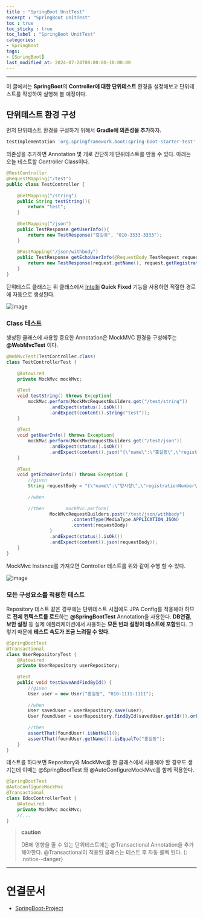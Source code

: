 ```yaml
---
title : "SpringBoot UnitTest"
excerpt : "SpringBoot UnitTest"
toc : true
toc_sticky : true
toc_label : "SpringBoot UnitTest"
categories:
- SpringBoot
tags:
- [SpringBoot]
last_modified_at: 2024-07-24T08:00:00-10:00:00
---
```

  
---
  
 이 글에서는 **SpringBoot**의 **Controller에 대한 단위테스트** 환경을 설정해보고 단위테스트를 작성하여 실행해 볼 예정이다.
  
## 단위테스트 환경 구성
 먼저 단위테스트 환경을 구성하기 위해서 **Gradle에 의존성을 추가**하자.
  
```groovy
testImplementation 'org.springframework.boot:spring-boot-starter-test'
```

 의존성을 추가하면 Annotation 몇 개로 간단하게 단위테스트를 만들 수 있다. 아래는 오늘 테스트할 Controller Class이다.
  
```java
@RestController  
@RequestMapping("/test")  
public class TestController {  
  
    @GetMapping("/string")  
    public String testString(){  
        return "test";  
    }  
  
    @GetMapping("/json")  
    public TestResponse getUserInfo(){  
        return new TestResponse("홍길동", "010-3333-3333");  
    }  
  
    @PostMapping("/json/withbody")  
    public TestResponse getEchoUserInfo(@RequestBody TestRequest request){  
        return new TestResponse(request.getName(), request.getRegistrationNumber());  
    }  
}
```

 단위테스트 클래스는 위 클래스에서 [Intellij](../../ide/ide-Intellij) **Quick Fixed** 기능을 사용하면 적절한 경로에 자동으로 생성된다.
  
![image](../../assets/images/IntelliJQuickFixed_Test.png)
  
### Class 테스트

 생성된 클래스에 사용할 중요한 Annotation은 MockMVC 환경을 구성해주는 **@WebMvcTest** 이다. 
  
```java
@WebMvcTest(TestController.class)  
class TestControllerTest {  
  
    @Autowired  
    private MockMvc mockMvc;  
  
    @Test  
    void testString() throws Exception{  
        mockMvc.perform(MockMvcRequestBuilders.get("/test/string"))  
                .andExpect(status().isOk())  
                .andExpect(content().string("test"));  
    }  
  
    @Test  
    void getUserInfo() throws Exception{  
        mockMvc.perform(MockMvcRequestBuilders.get("/test/json"))  
                .andExpect(status().isOk())  
                .andExpect(content().json("{\"name\":\"홍길동\",\"registrationNumber\":\"010-3333-3333\"}"));  
    }  
  
    @Test  
    void getEchoUserInfo() throws Exception {  
        //given  
        String requestBody = "{\"name\":\"양사장\",\"registrationNumber\":\"010-8888-8888\"}";  
  
        //when  
  
        //then        mockMvc.perform(  
                MockMvcRequestBuilders.post("/test/json/withbody")  
                        .contentType(MediaType.APPLICATION_JSON)  
                        .content(requestBody)  
                )  
                .andExpect(status().isOk())  
                .andExpect(content().json(requestBody));  
    }  
}
```

 MockMvc Instance를 가져오면 Controller 테스트를 위와 같이 수행 할 수 있다.
  
![image](../../assets/images/SpringBootUnitTestResult.png)
  
### 모든 구성요소를 적용한 테스트
 Repository 테스트 같은 경우에는 단위테스트 시점에도 JPA Config를 적용해야 하므로 **전체 컨텍스트를 로드**하는 **@SpringBootTest** Annotation을 사용한다. **DB연결**, **보안 설정** 등 실제 애플리케이션에서 사용하는 **모든 빈과 설정이 테스트에 포함**된다. 그렇기 때문에 **테스트 속도가 조금 느려질 수 있다**.
  
```java
@SpringBootTest  
@Transactional
class UserRepositoryTest {  
    @Autowired  
    private UserRepository userRepository;  
  
    @Test  
    public void testSaveAndFindById() {  
        //given  
        User user = new User("홍길동", "010-1111-1111");  
  
        //when  
        User savedUser = userRepository.save(user);  
        User foundUser = userRepository.findById(savedUser.getId()).orElse(null);  
  
        //then  
        assertThat(foundUser).isNotNull();  
        assertThat(foundUser.getName()).isEqualTo("홍길동");  
    }  
}
```

 테스트를 하다보면 Repository와 MockMvc를 한 클래스에서 사용해야 할 경우도 생기는데 이때는 @SpringBootTest 와 @AutoConfigureMockMvc를 함께 적용한다.
  
```java
@SpringBootTest  
@AutoConfigureMockMvc  
@Transactional
class EdocControllerTest {
	@Autowired  
	private MockMvc mockMvc;
	//...
}
```

> **caution**
>
> DB에 영향을 줄 수 있는 단위테스트에는 @Transactional Annotation을 추가해야한다. @Transactional이 적용된 클래스는 테스트 후 자동 롤벡 된다. 
{: .notice--danger}  

---
  
# 연결문서
- [SpringBoot-Project](../../springboot/springboot-SpringBoot-Project)